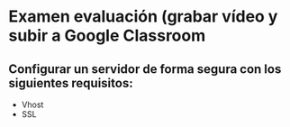 # Examen evaluación (grabar vídeo y subir a Google Classroom
## Configurar un servidor de forma segura con los siguientes requisitos:
- Vhost
- SSL
